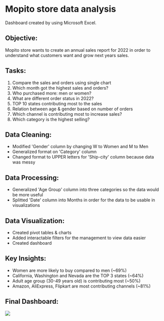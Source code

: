 # Mopito store data analysis

Dashboard created by using Microsoft Excel.

## Objective:

Mopito store wants to create an annual sales report for 2022 in order to understand what customers want and grow next years sales.

## Tasks:
1. Compare the sales and orders using single chart
2. Which month got the highest sales and orders?
3. Who purchased more: men or women?
4. What are different order status in 2022?
5. TOP 10 states contributing most to the sales
6. Relation between age & gender based on number of orders
7. Which channel is contributing most to increase sales?
8. Which category is the highest selling?

## Data Cleaning:
- Modified 'Gender' column by changing W to Women and M to Men
- Generalized format on 'Category' column
- Changed format to UPPER letters for 'Ship-city' column because data was messy

## Data Processing:
- Generalized 'Age Group' column into three categories so the data would be more useful
- Splitted 'Date' column into Months in order for the data to be usable in visualizations

## Data Visualization:
- Created pivot tables & charts 
- Added interactable filters for the management to view data easier
- Created dashboard

## Key Insights:
- Women are more likely to buy compared to men (~69%)
- California, Washington and Nevada are the TOP 3 states (~64%)
- Adult age group (30-49 years old) is contributing most (~50%)
- Amazon, AliExpress, Flipkart are most contributing channels (~81%)

## Final Dashboard:
<img src="https://github.com/sarkinhio/PortfolioProjects/blob/main/Excel%20Projects/Visualizations.png">

